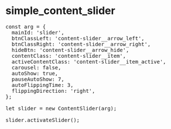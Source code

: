# simple_content_slider

<pre>
const arg = {
  mainId: 'slider',
  btnClassLeft: 'content-slider__arrow_left',
  btnClassRight: 'content-slider__arrow_right',
  hideBtn: 'content-slider__arrow_hide',
  contentClass: 'content-slider__item',
  activeContentClass: 'content-slider__item_active',
  carousel: false,
  autoShow: true,
  pauseAutoShow: 7,
  autoFlippingTime: 3,
  flippingDirection: 'right',
};

let slider = new ContentSlider(arg);

slider.activateSlider();
</pre>
